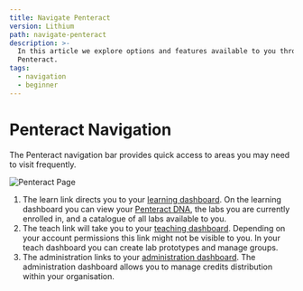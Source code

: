 ```yaml
---
title: Navigate Penteract
version: Lithium
path: navigate-penteract
description: >-
  In this article we explore options and features available to you through
  Penteract.
tags:
  - navigation
  - beginner
---
```

# Penteract Navigation

The Penteract navigation bar provides quick access to areas you may need to visit frequently. 

![Penteract Page](/assets/penteract-teach.png)

1. The learn link directs you to your [learning dashboard](/v3/howto/learn-page). On the learning dashboard you can view your [Penteract DNA](/v3/howto/penteract-dna), the labs you are currently enrolled in, and a catalogue of all labs available to you.
2. The teach link will take you to your [teaching dashboard](/v3/howto/teach-page). Depending on your account permissions this link might not be visible to you. In your teach dashboard you can create lab prototypes and manage groups.
3. The administration links to your [administration dashboard](/v3/howto/admin-page). The administration dashboard allows you to manage credits distribution within your organisation.
